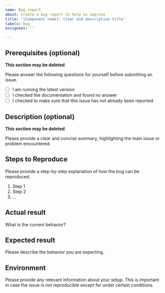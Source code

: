 ```yaml
---
name: Bug report
about: Create a bug report to help us improve
title: '[Component name]: clear and descriptive title'
labels: bug
assignees: ''

---
```


## Prerequisites (optional)

**This section may be deleted**

Please answer the following questions for yourself before submitting an issue.

- [ ] I am running the latest version
- [ ] I checked the documentation and found no answer
- [ ] I checked to make sure that this issue has not already been reported

## Description (optional)

**This section may be deleted**

Please provide a clear and concise summary, highlighting the main issue or problem encountered.

## Steps to Reproduce

Please provide a step-by-step explanation of how the bug can be reproduced. 

1. Step 1
2. Step 2
3. ...

## Actual result

What is the current behavior?

## Expected result

Please describe the behavior you are expecting.

## Environment

Please provide any relevant information about your setup. This is important in case the issue is not reproducible except for under certain conditions.
